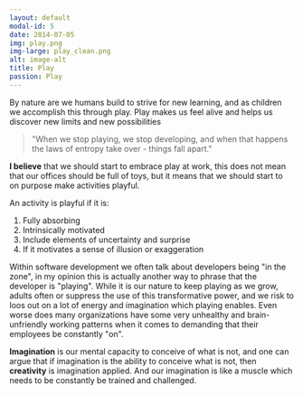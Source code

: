 ```yaml
---
layout: default
modal-id: 5
date: 2014-07-05
img: play.png
img-large: play_clean.png
alt: image-alt
title: Play
passion: Play
---
```


By nature are we humans build to strive for new learning, and as children we accomplish this through play. Play makes us feel alive and helps us discover new limits and new possibilities

> "When we stop playing, we stop developing, and when that happens the laws of entropy take over - things fall apart."

**I believe** that we should start to embrace play at work, this does not mean that our offices should be full of toys, but it means that we should start to on purpose make activities playful.

An activity is playful if it is:
1. Fully absorbing
2. Intrinsically motivated
3. Include elements of uncertainty and surprise
4. If it motivates a sense of illusion or exaggeration

Within software development we often talk about developers being "in the zone", in my opinion this is actually another way to phrase that the developer is "playing". While it is our nature to keep playing as we grow, adults often or suppress the use of this transformative power, and we risk to loos out on a lot of energy and imagination which playing enables. Even worse does many organizations have some very unhealthy and brain-unfriendly working patterns when it comes to demanding that their employees be constantly "on".

**Imagination** is our mental capacity to conceive of what is not, and one can argue that if imagination is the ability to conceive what is not, then **creativity** is imagination applied. And our imagination is like a muscle which needs to be constantly be trained and challenged.
